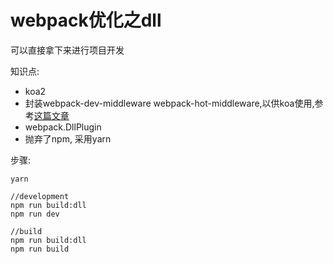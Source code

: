 # webpack优化之dll

可以直接拿下来进行项目开发

知识点:

* koa2
* 封装webpack-dev-middleware webpack-hot-middleware,以供koa使用,参考[这篇文章](http://www.tuicool.com/articles/MruEni)
* webpack.DllPlugin
* 抛弃了npm, 采用yarn

步骤:
```
yarn

//development
npm run build:dll
npm run dev

//build
npm run build:dll
npm run build
```